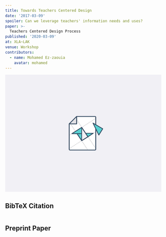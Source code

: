 ```yaml
---
title: Towards Teachers Centered Design
date: '2017-03-09'
spoiler: Can we leverage teachers' information needs and uses?
paper: >-
  Teachers Centered Design Process
published: '2020-03-09'
at: XLA~LAK
venue: Workshop
contributors: 
  - name: Mohamed Ez-zaouia
    avatar: mohamed
---
```


![under-construction](../../../assets/under-construction.jpg)

## BibTeX Citation
```jsx

```

## Preprint Paper
